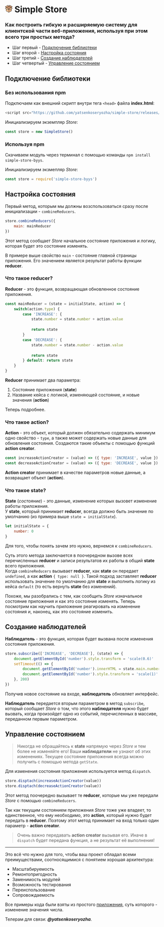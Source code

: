 # ![](./icon.png) Simple Store
### Как построить гибкую и расширяемую систему для клиентской части веб-приложения, используя при этом всего три простых метода?
* Шаг первый - [Подключение библиотеки](#подключение-библиотеки)
* Шаг второй - [Настройка состояния](#настройка-состояния)
* Шаг третий - [Создание наблюдателей](#создание-наблюдателей)
* Шаг четвертый - [Управление состоянием](#управление-состоянием)

## Подключение библиотеки
### Без использования __npm__
Подключаем как внешний скрипт внутри тега `<head>` файла __index.html__:
```javascript
<script src="https://github.com/yatsenkoseryozha/simple-store/releases/download/v1.0/simple-store.js"></script>
```
Инициализируем экземпляр _Store_:
```javascript
const store = new SimpleStore()
```
### Используя __npm__
Скачиваем модуль через терминал с помощью команды `npm install simple-store-byys`.  
  
Инициализируем экзмепляр _Store_: 
 ```javascript
const store = require('simple-store-byys')
```

## Настройка состояния
Первый метод, которым мы должны возспользоваться сразу после инициализации - `combineReducers`. 
```javascript
store.combineReducers({
    main: mainReducer
})
```
Этот метод сообщает _Store_ начальное состояние приложения и логику, которая будет это состояние изменять.  
  
В примере выше свойство `main` - состояние главной страницы приложения. Его значением является результат работы функции __reducer__.
### Что такое reducer?
__Reducer__ - это функция, возвращающая обновленное состояние приложения.
```javascript
const mainReducer = (state = initialState, action) => {
    switch(action.type) {
        case 'INCREASE': {
            state.number = state.number + action.value

            return state
        }
        case 'DECREASE': {
            state.number = state.number - action.value

            return state
        } default: return state
    }
}
```
__Reducer__ принимает два параметра: 
1. Состояние приложения (__state__)
2. Название кейса с логикой, изменяющей состояние, и новые значения (__action__)  

Теперь подробнее. 
### Что такое __action__?
__Action__ - это объект, который должен обязательно содержать минимум одно свойство - `type`, а также может содержать новые данные для обновления состояния.  Создаются такие объекты с помощью функций __action creator__.
```javascript
const increaseActionCreator = (value) => ({ type: 'INCREASE', value })
const decreaseActionCreator = (value) => ({ type: 'DECREASE', value })
```
__Action creator__ принимает в качестве параметров новые данные, а возвращает объект (__action__).
### Что такое state?
__State__ (_состояние_) - это данные, изменение которых вызовет изменение работы приложения.   
У __state__, который принимает __reducer__, всегда должно быть значение по умолчанию (из примера выше `state = initialState`).  
```javascript
let initialState = {
    number: 0
}
```
Для того, чтобы понять зачем это нужно, вернемся к `combineReducers`.  
  
Суть этого метода заключается в поочередном вызове всех перечисленных __reducer__ и записи результатов их работы в общий __state__ всего приложения.  
Когда `combineReducers` вызывает __reducer__, как __state__ он передает `undefined`, а как __action__ `{ type: null }`. Такой подход заставляет __reducer__ использовать значение по умолчанию для __state__ и выполнить логику из кейса `default` (то есть вернуть __state__ без изменений).

Похоже, мы разобрались с тем, как сообщить _Store_ изначальное состояние приложения и как это состояние изменять. Теперь посмотрим как научить приложение реагировать на изменение состояния и, наконец, как это состояние изменить.

## Создание наблюдателей
__Наблюдатель__ - это функция, которая будет вызвана после изменения состояния приложения.
```javascript
store.subscribe(['INCREASE', 'DECREASE'], (state) => {
    document.getElementById('number').style.transform = 'scale(0.6)'
    setTimeout(() => {
        document.getElementById('number').innerHTML = state.main.number
        document.getElementById('number').style.transform = 'scale(1)'
    }, 200)
})
```
Получив новое состояние на входе, __наблюдатель__ обновляет интерфейс.  
  
__Наблюдатель__ передается вторым параметром в метод `subscribe`, который сообщает _Store_ о том, что этого __наблюдателя__ нужно будет вызвать, когда произойдет одно из событий, перечисленных в массиве, переданном первым параметром.

## Управление состоянием
> Никогда не обращайтесь к __state__ напрямую через _Store_  и тем более не изменяйте его! Ваши __наблюдатели__ не узнают об этих изменениях. Текущее состояние приложения всегда можно получить с помощью метода `getState`.  

Для изменения состояния приложения используется метод `dispatch`.
```javascript
store.disptach(increaseActionCreator(value))
store.disptach(decreaseActionCreator(value))
```
Этот метод поочередно вызывает те __reducer__, которые мы уже передали _Store_ с помощью `combineReducers`.  
  
Так как текущим состоянием приложения _Store_ тоже уже владеет, то единственное, что ему необходимо, это __action__, который нужно будет передать в __reducer__. Поэтому этот метод принимает на вход только один параметр - __action creator__.
> Очень важно передавать __action creator__ вызывая его. Иначе в `dispatch` будет передана функция, а не результат её выполнения!  

---

Это всё что нужно для того, чтобы ваш проект обладал всеми преимуществами, соотносящимися с понятием хорошая архитектура:
* Масштабируемость
* Ремонтопригодность
* Заменимость модулей
* Возможность тестирования
* Переиспользование
* Сопровождаемость

Все примеры кода были взяты из простого [приложения](https://github.com/yatsenkoseryozha/simple-store/releases/download/v1.0/Example.rar), суть которого - изменение значения числа.

Телерам для связи: ___@yatsenkoseryozha___.
